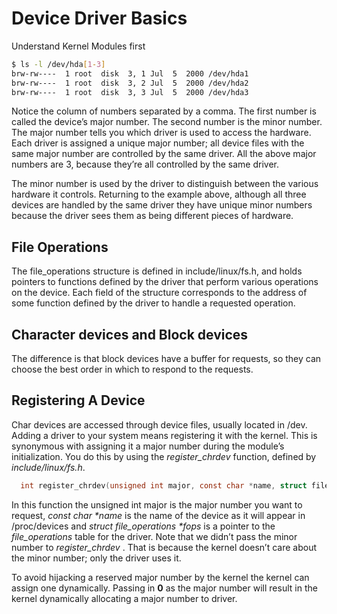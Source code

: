 
# Device Driver Basics

Understand Kernel Modules first

``` bash
$ ls -l /dev/hda[1-3]
brw-rw----  1 root  disk  3, 1 Jul  5  2000 /dev/hda1
brw-rw----  1 root  disk  3, 2 Jul  5  2000 /dev/hda2
brw-rw----  1 root  disk  3, 3 Jul  5  2000 /dev/hda3
```

Notice the column of numbers separated by a comma. The first number is called the device’s major number. The second number is the minor number. The major number tells you which driver is used to access the hardware. Each driver is assigned a unique major number; all device files with the same major number are controlled by the same driver. All the above major numbers are 3, because they’re all controlled by the same driver.

The minor number is used by the driver to distinguish between the various hardware it controls. Returning to the example above, although all three devices are handled by the same driver they have unique minor numbers because the driver sees them as being different pieces of hardware.

## File Operations

The file_operations structure is defined in include/linux/fs.h, and holds pointers to functions defined by the driver that perform various operations on the device. Each field of the structure corresponds to the address of some function defined by the driver to handle a requested operation.



## Character devices and Block devices

The difference is that block devices have a buffer for requests, so they can choose the best order in which to respond to the requests.

<!-- ``` bash
mknod
``` -->

## Registering A Device

Char devices are accessed through device files, usually located in /dev. Adding a driver to your system means registering it with the kernel. This is synonymous with assigning it a major number during the module’s initialization. You do this by using the *register_chrdev* function, defined by *include/linux/fs.h*.

  ``` C
    int register_chrdev(unsigned int major, const char *name, struct file_operations *fops);
  ```

  In this function the unsigned int major is the major number you want to request, *const char \*name* is the name of the device as it will appear in /proc/devices and *struct file_operations \*fops* is a pointer to the *file_operations* table for the driver. Note that we didn’t pass the minor number to *register_chrdev* . That is because the kernel doesn’t care about the minor number; only the driver uses it.

  To avoid hijacking a reserved major number by the kernel the kernel can assign one dynamically. Passing in **0** as the major number will result in the kernel dynamically allocating a major number to driver.